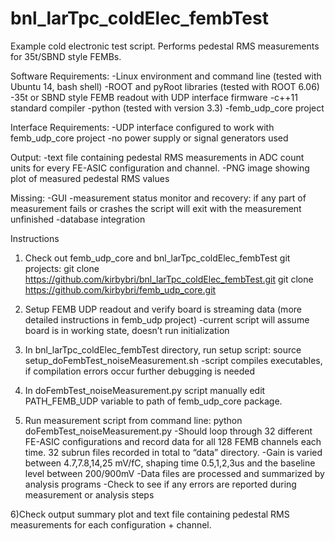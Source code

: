# bnl_larTpc_coldElec_fembTest
Example cold electronic test script. Performs pedestal RMS measurements for 35t/SBND style FEMBs.

Software Requirements:
-Linux environment and command line (tested with Ubuntu 14, bash shell)
-ROOT and pyRoot libraries (tested with ROOT 6.06)
-35t or SBND style FEMB readout with UDP interface firmware
-c++11 standard compiler
-python (tested with version 3.3)
-femb_udp_core project

Interface Requirements:
-UDP interface configured to work with femb_udp_core project
-no power supply or signal generators used

Output:
-text file containing pedestal RMS measurements in ADC count units for every FE-ASIC configuration and channel.
-PNG image showing plot of measured pedestal RMS values

Missing:
-GUI
-measurement status monitor and recovery: if any part of measurement fails or crashes the script will exit with the measurement unfinished
-database integration

Instructions
1) Check out femb_udp_core and bnl_larTpc_coldElec_fembTest git projects:
git clone https://github.com/kirbybri/bnl_larTpc_coldElec_fembTest.git
git clone https://github.com/kirbybri/femb_udp_core.git

2) Setup FEMB UDP readout and verify board is streaming data (more detailed instructions in femb_udp project)
-current script will assume board is in working state, doesn’t run initialization

3) In bnl_larTpc_coldElec_fembTest directory, run setup script:
source setup_doFembTest_noiseMeasurement.sh
-script compiles executables, if compilation errors occur further debugging is needed

4) In doFembTest_noiseMeasurement.py script manually edit PATH_FEMB_UDP variable to path of femb_udp_core package.

5) Run measurement script from command line:
python doFembTest_noiseMeasurement.py
-Should loop through 32 different FE-ASIC configurations and record data for all 128 FEMB channels each time. 32 subrun files recorded in total to “data” directory.
-Gain is varied between 4.7,7.8,14,25 mV/fC, shaping time 0.5,1,2,3us and the baseline level between 200/900mV 
-Data files are processed and summarized by analysis programs
-Check to see if any errors are reported during measurement or analysis steps

6)Check output summary plot and text file containing pedestal RMS measurements for each configuration + channel.

